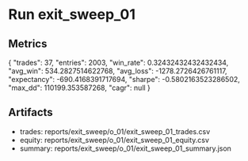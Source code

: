 # Run exit_sweep_01

## Metrics
{
  "trades": 37,
  "entries": 2003,
  "win_rate": 0.32432432432432434,
  "avg_win": 534.2827514622768,
  "avg_loss": -1278.2726426761117,
  "expectancy": -690.4168391717694,
  "sharpe": -0.5802163523286502,
  "max_dd": 110199.353587268,
  "cagr": null
}

## Artifacts
- trades: reports/exit_sweep/o_01/exit_sweep_01_trades.csv
- equity: reports/exit_sweep/o_01/exit_sweep_01_equity.csv
- summary: reports/exit_sweep/o_01/exit_sweep_01_summary.json